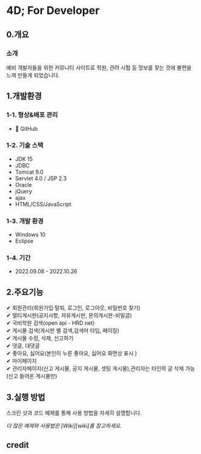 # 4D; For Developer

## 0.개요
### 소개
  예비 개발자들을 위한 커뮤니티 사이트로
  학원, 관려 시험 등 정보를 찾는 것에 불편을 느껴 만들게 되었습니다.
  
## 1.개발환경
### 1-1. 형상&배포 관리
 * 🔨 GitHub
### 1-2. 기술 스택
 * JDK 15
 * JDBC
 * Tomcat 9.0
 * Servlet 4.0 / JSP 2.3
 * Oracle
 * jQuery
 * ajax
 * HTML/CSS/JavaScript
### 1-3. 개발 환경
* Windows 10
* Eclipse
### 1-4. 기간
 * 2022.09.08 - 2022.10.26

## 2.주요기능
✔ 회원관리(회원가입·탈퇴, 로그인, 로그아웃, 비밀번호 찾기)<br>
✔ 멀티게시판(공지사항, 자유게시판, 문의게시판-비밀글)<br>
✔ 국비학원 검색(open api - HRD net)<br>
✔ 게시물 검색(게시판 별 검색,검색어 타입, 페이징)<br>
✔ 게시물 수정, 삭제, 신고하기<br>
✔ 댓글, 대댓글<br>
✔ 좋아요, 싫어요(본인이 누른 좋아요, 싫어요 화면상 표시 )<br>
✔ 마이페이지<br>
✔ 관리자페이지(신고 게시물, 공지 게시물, 셋팅 게시물),관리자는 타인의 글 삭제 가능(신고 들어온 게시물만)<br>

## 3.실행 방법

스크린 샷과 코드 예제를 통해 사용 방법을 자세히 설명합니다.

_더 많은 예제와 사용법은 [Wiki][wiki]를 참고하세요._

## credit
